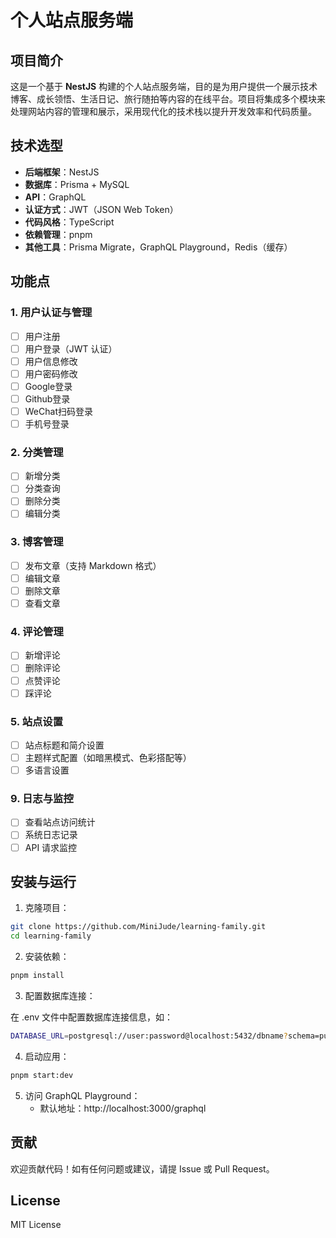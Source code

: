 # 个人站点服务端

## 项目简介

这是一个基于 **NestJS** 构建的个人站点服务端，目的是为用户提供一个展示技术博客、成长领悟、生活日记、旅行随拍等内容的在线平台。项目将集成多个模块来处理网站内容的管理和展示，采用现代化的技术栈以提升开发效率和代码质量。

## 技术选型

- **后端框架**：NestJS
- **数据库**：Prisma + MySQL
- **API**：GraphQL
- **认证方式**：JWT（JSON Web Token）
- **代码风格**：TypeScript
- **依赖管理**：pnpm
- **其他工具**：Prisma Migrate，GraphQL Playground，Redis（缓存）

## 功能点

### 1. 用户认证与管理
- [ ] 用户注册
- [ ] 用户登录（JWT 认证）
- [ ] 用户信息修改
- [ ] 用户密码修改
- [ ] Google登录
- [ ] Github登录
- [ ] WeChat扫码登录
- [ ] 手机号登录

### 2. 分类管理
- [ ] 新增分类
- [ ] 分类查询
- [ ] 删除分类
- [ ] 编辑分类

### 3. 博客管理
- [ ] 发布文章（支持 Markdown 格式）
- [ ] 编辑文章
- [ ] 删除文章
- [ ] 查看文章

### 4. 评论管理
- [ ] 新增评论
- [ ] 删除评论
- [ ] 点赞评论
- [ ] 踩评论

### 5. 站点设置
- [ ] 站点标题和简介设置
- [ ] 主题样式配置（如暗黑模式、色彩搭配等）
- [ ] 多语言设置

### 9. 日志与监控
- [ ] 查看站点访问统计
- [ ] 系统日志记录
- [ ] API 请求监控

## 安装与运行

1. 克隆项目：

```bash
git clone https://github.com/MiniJude/learning-family.git
cd learning-family
```

2. 安装依赖：

```bash
pnpm install
```

3. 配置数据库连接：

在 .env 文件中配置数据库连接信息，如：
```bash
DATABASE_URL=postgresql://user:password@localhost:5432/dbname?schema=public
```

4. 启动应用：

```bash
pnpm start:dev
```

5. 访问 GraphQL Playground：
   - 默认地址：http://localhost:3000/graphql

## 贡献
欢迎贡献代码！如有任何问题或建议，请提 Issue 或 Pull Request。

## License
MIT License